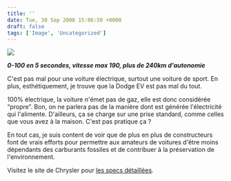 ```yaml
---
title: ''
date: Tue, 30 Sep 2008 15:06:50 +0000
draft: false
tags: ['Image', 'Uncategorized']
---
```


![](https://madd0.files.wordpress.com/2008/09/rcxxgaq0nei7jhuqhtcvuaelo1_540.jpg)

**_0-100 en 5 secondes, vitesse max 190, plus de 240km d'autonomie_**

C'est pas mal pour une voiture électrique, surtout une voiture de sport. En plus, esthétiquement, je trouve que la Dodge EV est pas mal du tout.

100% électrique, la voiture n'émet pas de gaz, elle est donc considérée “propre”. Bon, on ne parlera pas de la manière dont est générée l'électricité qui l'alimente. D'ailleurs, ça se charge sur une prise standard, comme celles que vous avez à la maison. C'est pas pratique ça ?

En tout cas, je suis content de voir que de plus en plus de constructeurs font de vrais efforts pour permettre aux amateurs de voitures d'être moins dépendants des carburants fossiles et de contribuer à la préservation de l'environnement.

Visitez le site de Chrysler pour [les specs détaillées](https://www.chryslerllc.com/en/innovation/envi/specs/dodge_vehicles.php).